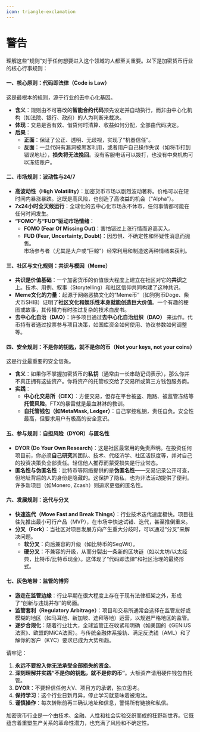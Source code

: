 ```yaml
---
icon: triangle-exclamation
---
```


# 警告

理解这些“规则”对于任何想要进入这个领域的人都至关重要。以下是加密货币行业的核心行事规则：

#### 一、核心原则：代码即法律（Code is Law）

这是最根本的规则，源于行业的去中心化基因。

* **含义**：规则由不可篡改的**智能合约代码**预先设定并自动执行，而非由中心化机构（如法院、银行、政府）的人为判断来裁决。
* **体现**：交易是否有效、借贷何时清算、收益如何分配，全部由代码决定。
* **后果**：
  * **正面**：保证了公正、透明、无歧视，实现了“机器信任”。
  * **反面**：一旦代码有漏洞被黑客利用，或者用户自己操作失误（如将币打到错误地址），**损失将无法挽回**。没有客服电话可以拨打，也没有中央机构可以冻结账户。

#### 二、市场规则：波动性与24/7

* **高波动性（High Volatility）**：加密货币市场以剧烈波动著称。价格可以在短时间内暴涨暴跌。这既是高风险，也创造了高收益的机会（“Alpha”）。
* **7x24小时全天候运行**：全球化的去中心化市场永不休市，任何事情都可能在任何时间发生。
* **“FOMO”与“FUD”驱动市场情绪**：
  * **FOMO (Fear Of Missing Out)**：害怕错过上涨行情而追高买入。
  * **FUD (Fear, Uncertainty, Doubt)**：因恐惧、不确定性和怀疑性消息而抛售。\
    市场参与者（尤其是大户或“巨鲸”）经常利用和制造这两种情绪来获利。

#### 三、社区与文化规则：共识与模因（Meme）

* **共识是价值基础**：一个加密货币的价值很大程度上建立在社区对它的**共识**之上。技术、用例、叙事（Storytelling）和社区信仰共同构建了这种共识。
* **Meme文化的力量**：起源于网络恶搞文化的“Meme币”（如狗狗币Doge、柴犬币SHIB）证明了**社区文化和娱乐性本身就能创造巨大价值**。一个有趣的梗图或故事，其传播力有时胜过复杂的技术白皮书。
* **去中心化自治（DAO）**：许多项目通过**去中心化自治组织（DAO）** 来运作。代币持有者通过投票参与项目决策，如国库资金如何使用、协议参数如何调整等。

#### 四、安全规则：不是你的钥匙，就不是你的币（Not your keys, not your coins）

这是行业最重要的安全信条。

* **含义**：如果你不掌握加密货币的**私钥**（通常由一长串助记词表示），那么你并不真正拥有这些资产。你将资产的托管权交给了交易所或第三方钱包服务商。
* **实践**：
  * **中心化交易所（CEX）**：方便交易，但存在平台被盗、跑路、被监管冻结等**托管风险**。FTX的暴雷就是最血淋淋的教训。
  * **自托管钱包（如MetaMask, Ledger）**：自己掌控私钥，责任自负。安全性最高，但要求用户有极高的安全意识。

#### 五、参与规则：自担风险（DYOR）与匿名性

* **DYOR (Do Your Own Research)**：这是社区最常用的免责声明。在投资任何项目前，你必须**自己研究**其团队、技术、代经济学、社区活跃度等，并对自己的投资决策负全部责任。轻信他人推荐而蒙受损失是行业常态。
* **匿名性与伪匿名性**：比特币等网络提供的是**伪匿名性**——交易记录公开可查，但地址背后的人的身份是隐藏的。这保护了隐私，也为非法活动提供了便利。许多新项目（如Monero, Zcash）则追求更强的匿名性。

#### 六、发展规则：迭代与分叉

* **快速迭代（Move Fast and Break Things）**：行业技术迭代速度极快。项目往往先推出最小可行产品（MVP），在市场中快速试错、迭代，甚至推倒重来。
* **分叉（Fork）**：当社区对项目发展方向产生重大分歧时，可以通过“分叉”来解决问题。
  * **软分叉**：向后兼容的升级（如比特币的SegWit）。
  * **硬分叉**：不兼容的升级，从而分裂出一条新的区块链（如以太坊/以太经典，比特币/比特币现金）。这体现了“代码即法律”和社区治理的最终形式。

#### 七、灰色地带：监管的博弈

* **游走在监管边缘**：行业早期在很大程度上存在于现有法律框架之外，形成了“创新与违规并存”的局面。
* **监管套利（Regulatory Arbitrage）**：项目和交易所通常会选择在监管友好或模糊的地区（如马耳他、新加坡、迪拜等地）运营，以规避严格地区的监管。
* **逐步合规化**：随着行业壮大，全球监管正在收紧和明确（如美国的《GENIUS法案》、欧盟的MiCA法案）。与传统金融体系接轨、满足反洗钱（AML）和了解你的客户（KYC）要求已成为大势所趋。



请牢记：

1. **永远不要投入你无法承受全部损失的资金**。
2. **深刻理解并实践“不是你的钥匙，就不是你的币”**。大额资产请用硬件钱包自托管。
3. **DYOR**：不要轻信任何大V、项目方的承诺，独立思考。
4. **保持学习**：这个行业日新月异，停止学习就意味着被淘汰。
5. **谨慎操作**：每次转账前再三确认地址和信息，警惕所有链接和私信。

加密货币行业是一个由技术、金融、人性和社会实验交织而成的狂野新世界。它既蕴含着重塑生产关系的革命性潜力，也充满了风险和不确定性。
